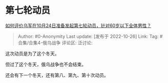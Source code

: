# 第七轮动员
[如何评价乌军在10月24日准备发起第七轮动员，针对60岁以下全体男性？](https://www.zhihu.com/question/561915227/answer/2730528309)

> Author: #0-Anonymity
> Last update: [发布于 2022-10-26]
> Link:
> Tag: #合集/合集4-俄乌战争
> 评论区:
> 泛讨论:

这次动员是为了这个冬天。

但过了这个冬天，俄乌战争也不会结束。

还会有下一个冬天，还有第八、第九、第十次动员。

